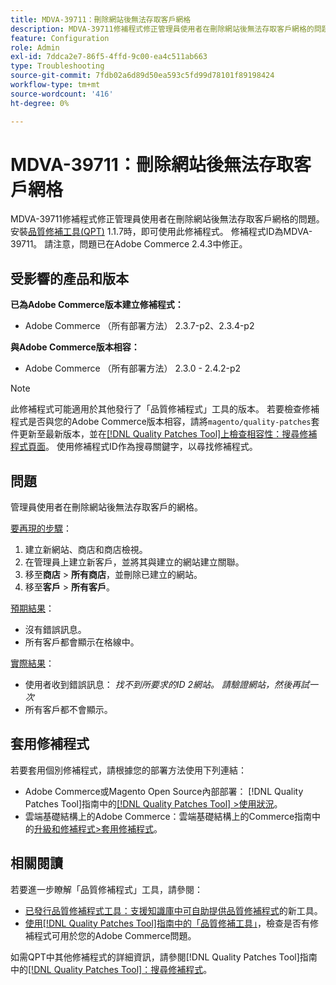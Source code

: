 ```yaml
---
title: MDVA-39711：刪除網站後無法存取客戶網格
description: MDVA-39711修補程式修正管理員使用者在刪除網站後無法存取客戶網格的問題。 安裝[Quality Patches Tool (QPT)](https://experienceleague.adobe.com/zh-hant/docs/commerce-operations/tools/quality-patches-tool/quality-patches-tool-to-self-serve-quality-patches) 1.1.7時，即可使用此修補程式。 修補程式ID為MDVA-39711。 請注意，問題已在Adobe Commerce 2.4.3中修正。
feature: Configuration
role: Admin
exl-id: 7ddca2e7-86f5-4ffd-9c00-ea4c511ab663
type: Troubleshooting
source-git-commit: 7fdb02a6d89d50ea593c5fd99d78101f89198424
workflow-type: tm+mt
source-wordcount: '416'
ht-degree: 0%

---
```


# MDVA-39711：刪除網站後無法存取客戶網格

MDVA-39711修補程式修正管理員使用者在刪除網站後無法存取客戶網格的問題。 安裝[品質修補工具(QPT)](https://experienceleague.adobe.com/zh-hant/docs/commerce-operations/tools/quality-patches-tool/quality-patches-tool-to-self-serve-quality-patches) 1.1.7時，即可使用此修補程式。 修補程式ID為MDVA-39711。 請注意，問題已在Adobe Commerce 2.4.3中修正。

## 受影響的產品和版本

**已為Adobe Commerce版本建立修補程式：**

* Adobe Commerce （所有部署方法） 2.3.7-p2、2.3.4-p2

**與Adobe Commerce版本相容：**

* Adobe Commerce （所有部署方法） 2.3.0 - 2.4.2-p2

>[!NOTE]
>
>此修補程式可能適用於其他發行了「品質修補程式」工具的版本。 若要檢查修補程式是否與您的Adobe Commerce版本相容，請將`magento/quality-patches`套件更新至最新版本，並在[[!DNL Quality Patches Tool]上檢查相容性：搜尋修補程式頁面](https://experienceleague.adobe.com/zh-hant/docs/commerce-operations/tools/quality-patches-tool/quality-patches-tool-to-self-serve-quality-patches)。 使用修補程式ID作為搜尋關鍵字，以尋找修補程式。

## 問題

管理員使用者在刪除網站後無法存取客戶的網格。

<u>要再現的步驟</u>：

1. 建立新網站、商店和商店檢視。
1. 在管理員上建立新客戶，並將其與建立的網站建立關聯。
1. 移至&#x200B;**商店** > **所有商店**，並刪除已建立的網站。
1. 移至&#x200B;**客戶** > **所有客戶**。

<u>預期結果</u>：

* 沒有錯誤訊息。
* 所有客戶都會顯示在格線中。

<u>實際結果</u>：

* 使用者收到錯誤訊息： *找不到所要求的ID 2網站。 請驗證網站，然後再試一次*
* 所有客戶都不會顯示。

## 套用修補程式

若要套用個別修補程式，請根據您的部署方法使用下列連結：

* Adobe Commerce或Magento Open Source內部部署： [!DNL Quality Patches Tool]指南中的[[!DNL Quality Patches Tool] >使用狀況](/help/tools/quality-patches-tool/usage.md)。
* 雲端基礎結構上的Adobe Commerce：雲端基礎結構上的Commerce指南中的[升級和修補程式>套用修補程式](https://experienceleague.adobe.com/docs/commerce-cloud-service/user-guide/develop/upgrade/apply-patches.html?lang=zh-Hant)。

## 相關閱讀

若要進一步瞭解「品質修補程式」工具，請參閱：

* [已發行品質修補程式工具：支援知識庫中可自助提供品質修補程式](https://experienceleague.adobe.com/zh-hant/docs/commerce-operations/tools/quality-patches-tool/quality-patches-tool-to-self-serve-quality-patches)的新工具。
* [使用[!DNL Quality Patches Tool]指南中的「品質修補工具」](/help/tools/quality-patches-tool/patches-available-in-qpt/check-patch-for-magento-issue-with-magento-quality-patches.md)，檢查是否有修補程式可用於您的Adobe Commerce問題。

如需QPT中其他修補程式的詳細資訊，請參閱[!DNL Quality Patches Tool]指南中的[[!DNL Quality Patches Tool]：搜尋修補程式](https://experienceleague.adobe.com/tools/commerce-quality-patches/index.html?lang=zh-Hant)。

